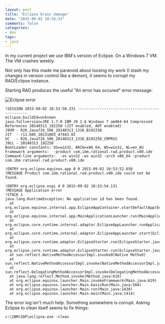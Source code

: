 ```yaml
---
layout: post
title: "Eclipse brain damage"
date: "2015-09-02 10:58:33"
comments: false
categories:
- dev
tags:
- java
---
```


In my current project we use IBM's version of Eclipse. On a Windows 7 VM. The VM crashes weekly.

Not only has this made me paranoid about loosing my work (I stash my changes in version control like a demon), it seems to corrupt my RAD/Eclipse instance.

Starting RAD produces the useful "An error has occured" error message:

![Eclipse error](/images/rad-error.png)

    !SESSION 2015-09-02 10:53:50.331 -----------------------------------------------
    eclipse.buildId=unknown
    java.fullversion=JRE 1.7.0 IBM J9 2.6 Windows 7 amd64-64 Compressed References 20140313_192258 (JIT enabled, AOT enabled)
    J9VM - R26_Java726_SR6_20140313_1318_B192258
    JIT  - r11.b05_20131003_47443.02
    GC   - R26_Java726_SR6_20140313_1318_B192258_CMPRSS
    J9CL - 20140313_192258
    BootLoader constants: OS=win32, ARCH=x86_64, WS=win32, NL=en_AU
    Framework arguments:  -product com.ibm.rational.rad.product.v80.ide
    Command-line arguments:  -os win32 -ws win32 -arch x86_64 -product com.ibm.rational.rad.product.v80.ide

    !ENTRY org.eclipse.equinox.app 0 0 2015-09-02 10:53:52.658
    !MESSAGE Product com.ibm.rational.rad.product.v80.ide could not be found.

    !ENTRY org.eclipse.osgi 4 0 2015-09-02 10:53:54.131
    !MESSAGE Application error
    !STACK 1
    java.lang.RuntimeException: No application id has been found.
      at org.eclipse.equinox.internal.app.EclipseAppContainer.startDefaultApp(EclipseAppContainer.java:242)
      at org.eclipse.equinox.internal.app.MainApplicationLauncher.run(MainApplicationLauncher.java:29)
      at org.eclipse.core.runtime.internal.adaptor.EclipseAppLauncher.runApplication(EclipseAppLauncher.java:110)
      at org.eclipse.core.runtime.internal.adaptor.EclipseAppLauncher.start(EclipseAppLauncher.java:79)
      at org.eclipse.core.runtime.adaptor.EclipseStarter.run(EclipseStarter.java:353)
      at org.eclipse.core.runtime.adaptor.EclipseStarter.run(EclipseStarter.java:180)
      at sun.reflect.NativeMethodAccessorImpl.invoke0(Native Method)
      at sun.reflect.NativeMethodAccessorImpl.invoke(NativeMethodAccessorImpl.java:88)
      at sun.reflect.DelegatingMethodAccessorImpl.invoke(DelegatingMethodAccessorImpl.java:55)
      at java.lang.reflect.Method.invoke(Method.java:618)
      at org.eclipse.equinox.launcher.Main.invokeFramework(Main.java:629)
      at org.eclipse.equinox.launcher.Main.basicRun(Main.java:584)
      at org.eclipse.equinox.launcher.Main.run(Main.java:1438)
      at org.eclipse.equinox.launcher.Main.main(Main.java:1414)

The error log isn't much help. Something somewhere is corrupt. Asking Eclipse to clean itself seems to fix things:

    c:\IBM\SDP\eclipse.exe -clean

